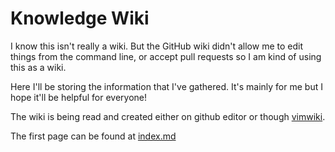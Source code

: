 # Knowledge Wiki

I know this isn't really a wiki. But the GitHub wiki didn't allow me to edit things from the command line, or accept pull requests so I am kind of using this as a wiki. 

Here I'll be storing the information that I've gathered. It's mainly for me but I hope it'll be helpful for everyone!

The wiki is being read and created either on github editor or though [vimwiki](https://github.com/vimwiki/vimwiki).

The first page can be found at [index.md](index.md)
